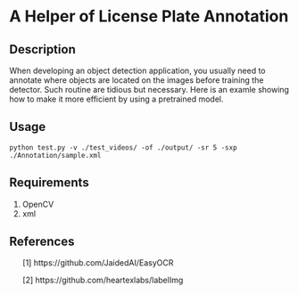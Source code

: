 # A Helper of License Plate Annotation
## Description
When developing an object detection application, you usually need to annotate where objects are located on the images before training the detector. Such routine are tidious but necessary. Here is an examle showing how to make it more efficient by using a pretrained model. 

## Usage
```
python test.py -v ./test_videos/ -of ./output/ -sr 5 -sxp ./Annotation/sample.xml
```

## Requirements
1. OpenCV
2. xml

## References
<ul>[1] https://github.com/JaidedAI/EasyOCR </ul>
<ul>[2] https://github.com/heartexlabs/labelImg </ul>
